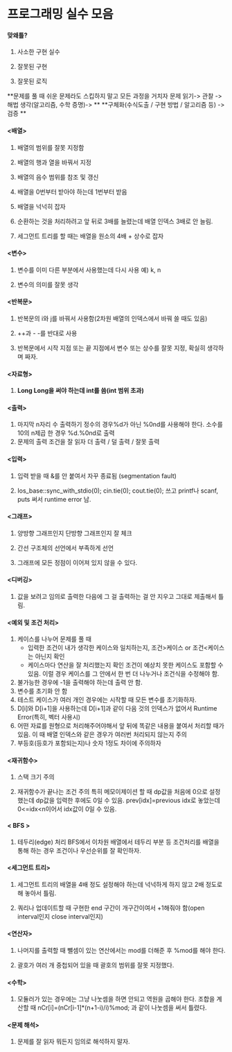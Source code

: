 # 프로그래밍 실수 모음

#### 맞왜틀?

1. 사소한 구현 실수

2. 잘못된 구현

3. 잘못된 로직

**문제를 풀 때 쉬운 문제라도 스킵하지 말고 모든 과정을 거치자 문제 읽기-> 관찰 -> 해법 생각(알고리즘, 수학 증명)-> **
**구체화(수식도출 / 구현 방법 / 알고리즘 등) -> 검증 **

#### <배열>

1. 배열의 범위를 잘못 지정함

2. 배열의 행과 열을 바꿔서 지정

3. 배열의 음수 범위를 참조 및 갱신
4.  배열을 0번부터 받아야 하는데 1번부터 받음

5. 배열을 넉넉히 잡자

6. 순환하는 것을 처리하려고 앞 뒤로 3배를 늘렸는데 배열 인덱스 3배로 안 늘림.

7. 세그먼트 트리를 할 때는 배열을 원소의 4배 + 상수로 잡자

 

#### <변수>

1. 변수를 이미 다른 부분에서 사용했는데 다시 사용 예) k, n

2. 변수의 의미를 잘못 생각

 

#### <반복문>

1. 반복문의 i와 j를 바꿔서 사용함(2차원 배열의 인덱스에서 바꿔 쓸 때도 있음)

2. ++과 - -를 반대로 사용 

3. 반복문에서 시작 지점 또는 끝 지점에서 변수 또는 상수를 잘못 지정, 확실히 생각하며 짜자.

 

#### <자료형>

1. **Long Long을 써야 하는데 int를 씀(int 범위 초과)**

 

#### <출력>

1. 마지막 n자리 수 출력하기
   정수의 경우%d가 아닌 %0nd를 사용해야 한다.
   소수를 10의 n제곱 한 경우 %d.%0nd로 출력
2. 문제의 출력 조건을 잘 읽자
   더 출력 / 덜 출력 / 잘못 출력

 

#### <입력>

1. 입력 받을 때 &를 안 붙여서 자꾸 종료됨 (segmentation fault)

2. Ios_base::sync_with_stdio(0); cin.tie(0); cout.tie(0); 쓰고 printf나 scanf, puts 써서 runtime error 남.

#### <그래프>

1. 양방향 그래프인지 단방향 그래프인지 잘 체크

2. 간선 구조체의 선언에서 부족하게 선언

3. 그래프에 모든 정점이 이어져 있지 않을 수 있다.

 

#### <디버깅>

1. 값을 보려고 임의로 출력한 다음에 그 걸 출력하는 걸 안 지우고 그대로 제출해서 틀림.

 

#### <예외 및 조건 처리>

1. 케이스를 나누어 문제를 풀 때
   - 입력한 조건이 내가 생각한 케이스와 일치하는지, 조건>케이스 or 조건<케이스는 아닌지 확인
   - 케이스마다 연산을 잘 처리했는지 확인
     조건이 예상치 못한 케이스도 포함할 수 있음.
     이럴 경우 케이스를 그 안에서 한 번 더 나누거나 조건식을 수정해야 함.
2. 불가능한 경우에 -1을 출력해야 하는데 출력 안 함.
3. 변수를 초기화 안 함
4. 테스트 케이스가 여러 개인 경우에는 시작할 때 모든 변수를 초기화하자. 
5. D[i]와 D[i+1]을 사용하는데 D[i+1]과 같이 다음 것의 인덱스가 없어서 Runtime Error(특히, 벡터 사용시)
6. 어떤 자료를 원형으로 처리해주어야해서 앞 뒤에 똑같은 내용을 붙여서 처리할 때가 있음. 이 때 배열 인덱스와 같은 경우가 여러번 처리되지 않는지 주의
7. 부등호(등호가 포함되는지)나 숫자 1정도 차이에 주의하자

#### <재귀함수>

1. 스택 크기 주의

2. 재귀함수가 끝나는 조건 주의
   특히 메모이제이션 할 때 dp값을 처음에 0으로 설정했는데 dp값을 입력한 후에도 0일 수 있음.
   prev[idx]=previous idx로 놓았는데 0<=idx<n이어서 idx값이 0일 수 있음.

#### < BFS >

1. 테두리(edge) 처리
   BFS에서 이차원 배열에서 테두리 부분 등 조건처리를 배열을 통해 하는 경우 조건이나 우선순위를 잘 확인하자.

#### <세그먼트 트리>

1. 세그먼트 트리의 배열을 4배 정도 설정해야 하는데 넉넉하게 하지 않고 2배 정도로 해 놓아서 틀림.

2. 쿼리나 업데이트할 때 구현한 end 구간이 개구간이여서 +1해줘야 함(open interval인지 close interval인지)

 

#### <연산자>

1. 나머지를 출력할 때 뺄셈이 있는 연산에서는 mod를 더해준 후 %mod를 해야 한다.

2. 괄호가 여러 개 중첩되어 있을 때 괄호의 범위를 잘못 지정했다.

 

#### <수학>

1. 모듈러가 있는 경우에는 그냥 나눗셈을 하면 안되고 역원을 곱해야 한다.
   조합을 계산할 때 nCr[i]=(nCr[i-1]*(n+1-i)/i)%mod; 과 같이 나눗셈을 써서 틀렸다.

 

#### <문제 해석>

1. 문제를 잘 읽자 뭐든지 임의로 해석하지 말자.